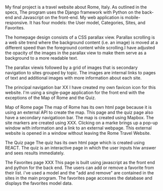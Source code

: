 My final project is a travel website about Rome, Italy. As outlined in the specs, The program uses the Django framework with Python on the back-end and Javascript on the front-end. My web application is mobile-responsive. It has four models: the User model, Categories, Sites, and Favorites.

The homepage design consists of a CSS parallax view. Parallax scrolling is a web site trend where the background content (i.e. an image) is moved at a different speed than the foreground content while scrolling.I have adjusted the opacity of the images in the parallax view to make them serve as a background to a more readable text.

The parallax viewis followed by a grid of images that is secondary navigation to sites grouped by topic. The images are internal links to pages of text and additional images with more information about each site.

The principal navigation bar XX
I have created my own favicon icon for this website. I'm using a single-page application for the front end with the exceptions of the Map of Rome and the Quiz.

Map of Rome page
The map of Rome has its own html page because it is using an external API to create the map. This page and the quiz page also have a secondary navigatioon bar. The map is created using Mapbox. The site markers are created using XXX. Clicking on a marke brings up a pop-up window with information and a link to an external webpage. This external website is opened in a window without leaving the Rome Travel Website.

The Quiz page
The quiz has its own html page which is created using REACT. The quiz is an interactive page in which the user inputs hiw answer and sees results immediately.

The Favorites page XXX
This page is built using javascript as the front end and python for the back end. The users can add or remove a favorite from their list. i've used a model and the "add and remove" are contained in the sites in the main program. The favorites page accesses the database and displays the favorites model data.